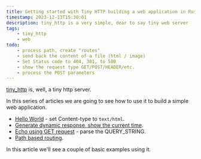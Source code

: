 ```yaml
---
title: Getting started with Tiny HTTP building a web application in Rust
timestamp: 2023-12-13T15:30:01
description: tiny_http is a very simple, dear to say tiny web server
tags:
    - tiny_http
    - web
todo:
    - process path, create "routes"
    - send back the content of a file (html / image)
    - Set Status code to 404, 301, to 500
    - show the request type GET/POST/HEADER/etc.
    - process the POST parameters
---
```


[tiny_http](https://crates.io/crates/tiny_http) is, well, a tiny http server.

In this series of articles we are going to see how to use it to build a simple web application.

* [Hello World](/tiny-http-hello-world) - set Content-type to `text/html`.
* [Generate dynamic response, show the current time](/tiny-http-show-current-time).
* [Echo using GET request](/tiny-http-echo-get) - parse the QUERY_STRING.
* [Path based routing](/tiny-http-path-based-routing).


In this article we'll see a couple of basic examples using it.


